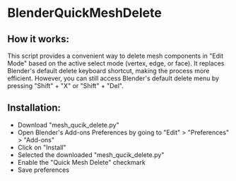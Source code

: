# BlenderQuickMeshDelete

## How it works:
This script provides a convenient way to delete mesh components in "Edit Mode" based on the active select mode (vertex, edge, or face). It replaces Blender's default delete keyboard shortcut, making the process more efficient. However, you can still access Blender's default delete menu by pressing "Shift" + "X" or "Shift" + "Del".

## Installation:
- Download "mesh_qucik_delete.py"
- Open Blender's Add-ons Preferences by going to "Edit" > "Preferences" > "Add-ons"
- Click on "Install"
- Selected the downloaded "mesh_qucik_delete.py"
- Enable the "Quick Mesh Delete" checkmark
- Save preferences
